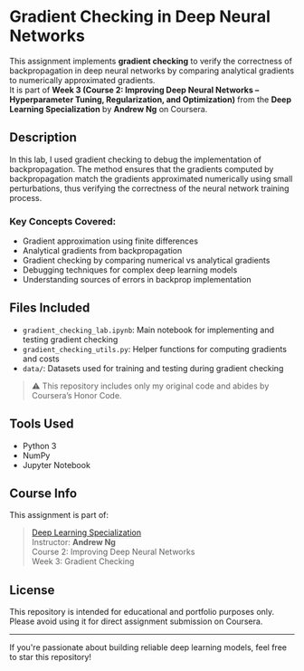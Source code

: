 # Gradient Checking in Deep Neural Networks

This assignment implements **gradient checking** to verify the correctness of backpropagation in deep neural networks by comparing analytical gradients to numerically approximated gradients.  
It is part of **Week 3 (Course 2: Improving Deep Neural Networks – Hyperparameter Tuning, Regularization, and Optimization)** from the **Deep Learning Specialization** by **Andrew Ng** on Coursera.

##  Description

In this lab, I used gradient checking to debug the implementation of backpropagation. The method ensures that the gradients computed by backpropagation match the gradients approximated numerically using small perturbations, thus verifying the correctness of the neural network training process.

### Key Concepts Covered:
- Gradient approximation using finite differences
- Analytical gradients from backpropagation
- Gradient checking by comparing numerical vs analytical gradients
- Debugging techniques for complex deep learning models
- Understanding sources of errors in backprop implementation

##  Files Included

- `gradient_checking_lab.ipynb`: Main notebook for implementing and testing gradient checking
- `gradient_checking_utils.py`: Helper functions for computing gradients and costs
- `data/`: Datasets used for training and testing during gradient checking

> ⚠️ This repository includes only my original code and abides by Coursera’s Honor Code.

##  Tools Used

- Python 3
- NumPy
- Jupyter Notebook

##  Course Info

This assignment is part of:
> [Deep Learning Specialization](https://www.coursera.org/specializations/deep-learning)  
> Instructor: **Andrew Ng**  
> Course 2: Improving Deep Neural Networks  
> Week 3: Gradient Checking

##  License

This repository is intended for educational and portfolio purposes only. Please avoid using it for direct assignment submission on Coursera.

---

 If you're passionate about building reliable deep learning models, feel free to star this repository!
